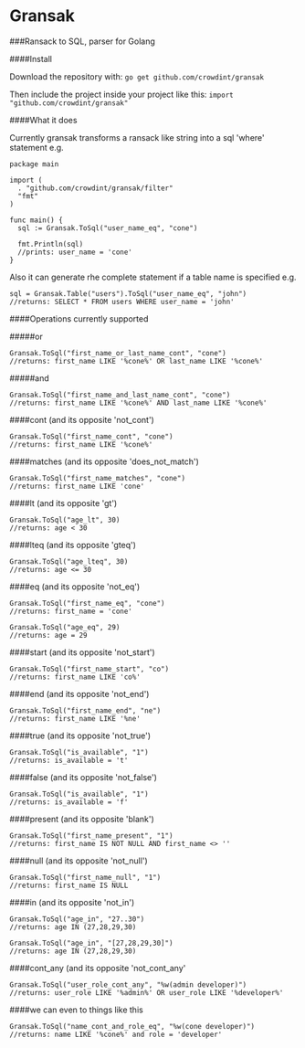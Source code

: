 # Gransak

###Ransack to SQL, parser for Golang

####Install

Download the repository with:
``go get github.com/crowdint/gransak``

Then include the project inside your project like this:
``import "github.com/crowdint/gransak"``

####What it does

Currently gransak transforms a ransack like string into a sql 'where' statement e.g.

    package main

    import (
      . "github.com/crowdint/gransak/filter"
      "fmt"
    )
    
    func main() {
      sql := Gransak.ToSql("user_name_eq", "cone")

      fmt.Println(sql)
      //prints: user_name = 'cone'
    }
    
Also it can generate rhe complete statement if a table name is specified
e.g.

    sql = Gransak.Table("users").ToSql("user_name_eq", "john")
    //returns: SELECT * FROM users WHERE user_name = 'john'

####Operations currently supported

#####or

    Gransak.ToSql("first_name_or_last_name_cont", "cone")
    //returns: first_name LIKE '%cone%' OR last_name LIKE '%cone%' 
    
#####and

    Gransak.ToSql("first_name_and_last_name_cont", "cone")
    //returns: first_name LIKE '%cone%' AND last_name LIKE '%cone%'

####cont (and its opposite 'not_cont')

    Gransak.ToSql("first_name_cont", "cone")
    //returns: first_name LIKE '%cone%'

####matches (and its opposite 'does_not_match')

    Gransak.ToSql("first_name_matches", "cone")
    //returns: first_name LIKE 'cone'

####lt (and its opposite 'gt')

    Gransak.ToSql("age_lt", 30)
    //returns: age < 30

####lteq (and its opposite 'gteq')

    Gransak.ToSql("age_lteq", 30)
    //returns: age <= 30

####eq (and its opposite 'not_eq')

    Gransak.ToSql("first_name_eq", "cone")
    //returns: first_name = 'cone'

    Gransak.ToSql("age_eq", 29)
    //returns: age = 29

####start (and its opposite 'not_start')

    Gransak.ToSql("first_name_start", "co")
    //returns: first_name LIKE 'co%'

####end (and its opposite 'not_end')

    Gransak.ToSql("first_name_end", "ne")
    //returns: first_name LIKE '%ne'

####true (and its opposite 'not_true')

    Gransak.ToSql("is_available", "1")
    //returns: is_available = 't'

####false (and its opposite 'not_false')

    Gransak.ToSql("is_available", "1")
    //returns: is_available = 'f'

####present (and its opposite 'blank')

    Gransak.ToSql("first_name_present", "1")
    //returns: first_name IS NOT NULL AND first_name <> ''

####null (and its opposite 'not_null')

    Gransak.ToSql("first_name_null", "1")
    //returns: first_name IS NULL

####in (and its opposite 'not_in')

    Gransak.ToSql("age_in", "27..30")
    //returns: age IN (27,28,29,30)

    Gransak.ToSql("age_in", "[27,28,29,30]")
    //returns: age IN (27,28,29,30)

####cont_any (and its opposite 'not_cont_any'

    Gransak.ToSql("user_role_cont_any", "%w(admin developer)")
    //returns: user_role LIKE '%admin%' OR user_role LIKE '%developer%'

####we can even to things like this

    Gransak.ToSql("name_cont_and_role_eq", "%w(cone developer)")
    //returns: name LIKE '%cone%' and role = 'developer'
